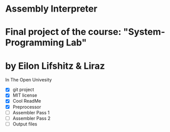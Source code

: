 # Assembly Interpreter
# Final project of the course: "System-Programming Lab"
# by Eilon Lifshitz & Liraz
In The Open Univesity



 - [x] git project
 - [x] MIT license
 - [x] Cool ReadMe 
 - [x] Preprocessor
 - [ ] Assembler Pass 1
 - [ ] Assembler Pass 2
 - [ ] Output files

